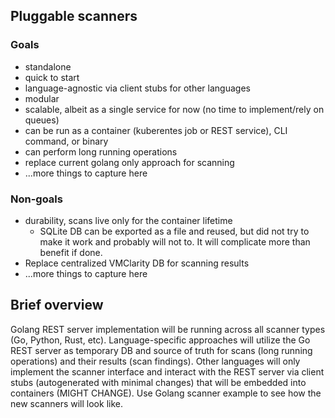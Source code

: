 ## Pluggable scanners


### Goals
- standalone
- quick to start
- language-agnostic via client stubs for other languages
- modular
- scalable, albeit as a single service for now (no time to implement/rely on queues)
- can be run as a container (kuberentes job or REST service), CLI command, or binary
- can perform long running operations
- replace current golang only approach for scanning
- ...more things to capture here

### Non-goals
- durability, scans live only for the container lifetime
  - SQLite DB can be exported as a file and reused, but did not try to make it work and probably will not to.
  It will complicate more than benefit if done.
- Replace centralized VMClarity DB for scanning results
- ...more things to capture here


## Brief overview
Golang REST server implementation will be running across all scanner types (Go, Python, Rust, etc).
Language-specific approaches will utilize the Go REST server as temporary DB and source of truth for scans (long running operations)
and their results (scan findings).
Other languages will only implement the scanner interface and interact with the REST server via client stubs (autogenerated with minimal changes) 
that will be embedded into containers (MIGHT CHANGE).
Use Golang scanner example to see how the new scanners will look like.